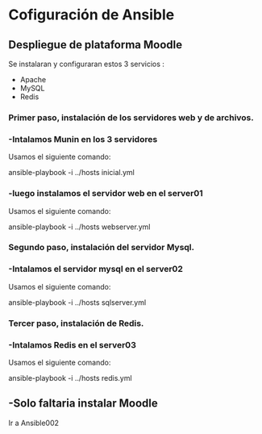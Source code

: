 # Cofiguración de Ansible

## Despliegue de plataforma Moodle

Se instalaran  y configuraran estos  3 servicios : 
<ul>
  <li>Apache</li>
  <li>MySQL</li>
  <li>Redis</li>
</ul>

<h3>Primer paso, instalación de los servidores web y de archivos.</h3>

### -Intalamos Munin en los 3 servidores

Usamos el siguiente comando: 

ansible-playbook -i ../hosts inicial.yml

### -luego instalamos el servidor web en el server01

Usamos el siguiente comando: 

ansible-playbook -i ../hosts webserver.yml

<h3>Segundo paso, instalación del servidor Mysql.</h3>

### -Intalamos el servidor mysql en el server02

Usamos el siguiente comando: 

ansible-playbook -i ../hosts sqlserver.yml

<h3>Tercer paso, instalación de Redis.</h3>

### -Intalamos Redis en el server03

Usamos el siguiente comando: 

ansible-playbook -i ../hosts redis.yml


## -Solo faltaria instalar Moodle

Ir a Ansible002
